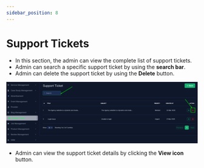 ```yaml
---
sidebar_position: 8
---
```


# Support Tickets

- In this section, the admin can view the complete list of support tickets.
- Admin can search a specific support ticket by using the **search bar**.
- Admin can delete the support ticket by using the **Delete** button.

![Support Tickets](./img/supports.png)

- Admin can view the support ticket details by clicking the **View icon** button.

